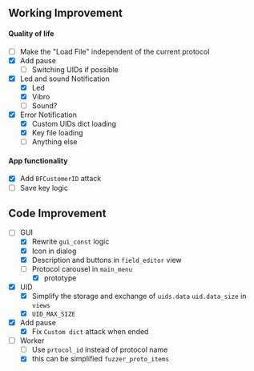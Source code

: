 ## Working Improvement

#### Quality of life

- [ ] Make the "Load File" independent of the current protocol
- [x] Add pause
    - [ ] Switching  UIDs if possible
- [x] Led and sound Notification
    - [x] Led
    - [x] Vibro
    - [ ] Sound?
- [x] Error Notification
    - [x] Custom UIDs dict loading 
    - [x] Key file loading
    - [ ] Anything else

#### App functionality

- [x] Add `BFCustomerID` attack
- [ ] Save key logic

## Code Improvement

- [ ] GUI
    - [x] Rewrite `gui_const` logic
    - [x] Icon in dialog
    - [x] Description and buttons in `field_editor` view
    - [ ] Protocol carousel in `main_menu`
        - [x] prototype 
- [x] UID
    - [x] Simplify the storage and exchange of `uids.data` `uid.data_size` in `views`
    - [x] `UID_MAX_SIZE`
- [x] Add pause
    - [x] Fix `Custom dict` attack when ended
- [ ] Worker
    - [ ] Use `prtocol_id` instead of protocol name
    - [x] this can be simplified `fuzzer_proto_items`